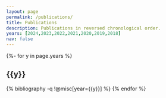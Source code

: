 ```yaml
---
layout: page
permalink: /publications/
title: Publications
description: Publications in reversed chronological order.
years: [2024,2023,2022,2021,2020,2019,2018]
nav: false
---
```

<!-- _pages/publications.md -->
<div class="publications">

{%- for y in page.years %}
  <h2 class="year">{{y}}</h2>
  {% bibliography -q !@misc[year={{y}}] %}
{% endfor %}

</div>
